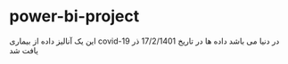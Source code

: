# power-bi-project
این یک آنالیز داده از بیماری covid-19  در دنیا می باشد 
داده ها در تاریخ 17/2/1401 ذر یافت شد
